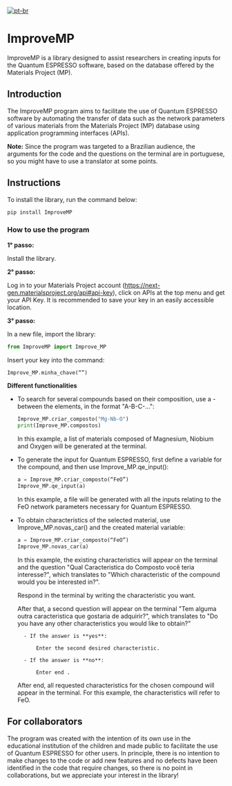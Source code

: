 [![pt-br](https://img.shields.io/badge/lang-pt--br-green.svg)](https://github.com/cauaschuch/ImproveMP/blob/main/README.md)


# ImproveMP

ImproveMP is a library designed to assist researchers in creating inputs for the Quantum ESPRESSO software, based on the database offered by the Materials Project (MP).

## Introduction

The ImproveMP program aims to facilitate the use of Quantum ESPRESSO software by automating the transfer of data such as the network parameters of various materials from the Materials Project (MP) database using application programming interfaces (APIs).

**Note:** Since the program was targeted to a Brazilian audience, the arguments for the code and the questions on the terminal are in portuguese, so you might have to use a translator at some points. 

## Instructions

To install the library, run the command below:

```bash
pip install ImproveMP
```

### How to use the program 

**1° passo:** 

Install the library.

**2° passo:**

Log in to your Materials Project account (https://next-gen.materialsproject.org/api#api-key), click on APIs at the top menu and get your API Key.
It is recommended to save your key in an easily accessible location.

**3° passo:**

In a new file, import the library:
```python
from ImproveMP import Improve_MP
```

Insert your key into the command:
```python
Improve_MP.minha_chave(“”)
```
**Different functionalities**

- To search for several compounds based on their composition, use a - between the elements, in the format "A-B-C-...":
    ```python
    Improve_MP.criar_composto("Mg-Nb-O")
    print(Improve_MP.compostos)
    ```
    In this example, a list of materials composed of Magnesium, Niobium and Oxygen will be generated at the terminal.

- To generate the input for Quantum ESPRESSO, first define a variable for the compound, and then use Improve_MP.qe_input():
    ```python
    a = Improve_MP.criar_composto(“FeO”)
    Improve_MP.qe_input(a)
    ```
    In this example, a file will be generated with all the inputs relating to the FeO network parameters necessary for Quantum ESPRESSO.

- To obtain characteristics of the selected material, use Improve_MP.novas_car() and the created material variable:
    ```python
    a = Improve_MP.criar_composto(“FeO”)
    Improve_MP.novas_car(a)
    ```
    In this example, the existing characteristics will appear on the terminal and the question "Qual Caracteristica do Composto você teria interesse?", which translates to "Which characteristic of the compound would you be interested in?".

    Respond in the terminal by writing the characteristic you want.

    After that, a second question will appear on the terminal "Tem alguma outra caracteristica que gostaria de adquirir?", which translates to "Do you have any other characteristics you would like to obtain?"

        - If the answer is **yes**:

            Enter the second desired characteristic.

        - If the answer is **no**:

            Enter end .       

    After end, all requested characteristics for the chosen compound will appear in the terminal. For this example, the characteristics will refer to FeO.


## For collaborators

The program was created with the intention of its own use in the educational institution of the children and made public to facilitate the use of Quantum ESPRESSO for other users. 
In principle, there is no intention to make changes to the code or add new features and no defects have been identified in the code that require changes, so there is no point in collaborations, but we appreciate your interest in the library!
